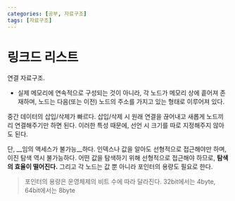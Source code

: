```yaml
---
categories: [공부, 자료구조]
tags: [자료구조]
---
```

# 링크드 리스트
연결 자료구조.
- 실제 메모리에 연속적으로 구성되는 것이 아니라, 각 노드가 메모리 상에 흩어져 존재하며, 노드는 다음(또는 이전) 노드의 주소를 가지고 있는 형태로 이루어져 있다.

중간 데이터의 삽입/삭제가 빠르다.
삽입/삭제 시 원래 연결을 끊어내고 새롭게 노드끼리 연결해주기만 하면 된다.
이러한 특성 때문에, 선언 시 크기를 따로 지정해주지 않아도 된다.

단, __임의 액세스가 불가능__하다. 인덱스나 값을 알아도 선형적으로 접근해야만 하며, 이진 탐색 역시 불가능하다.
어떤 값을 탐색하기 위해 선형적으로 접근해야 하므로, __탐색의 효율이 떨어진다.__
그리고 각 노드는 값 뿐 아니라 포인터의 용량도 필요로 한다.
> 포인터의 용량은 운영체제의 비트 수에 따라 달라진다. 32bit에서는 4byte, 64bit에서는 8byte



